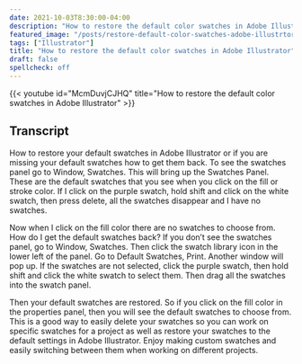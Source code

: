 ```yaml
---
date: 2021-10-03T8:30:00-04:00
description: "How to restore the default color swatches in Adobe Illustrator"
featured_image: "/posts/restore-default-color-swatches-adobe-illustrtor/Restore-Defalut-Swatches-Adobe-Illustrator.jpg"
tags: ["Illustrator"]
title: "How to restore the default color swatches in Adobe Illustrator"
draft: false
spellcheck: off
---
```


{{< youtube id="McmDuvjCJHQ" title="How to restore the default color swatches in Adobe Illustrator" >}}

## Transcript

How to restore your default swatches in Adobe Illustrator or if you are missing your default swatches how to get them back. To see the swatches panel go to Window, Swatches. This will bring up the Swatches Panel. These are the default swatches that you see when you click on the fill or stroke color. If I click on the purple swatch, hold shift and click on the white swatch, then press delete, all the swatches disappear and I have no swatches.

Now when I click on the fill color there are no swatches to choose from. How do I get the default swatches back? If you don’t see the swatches panel, go to Window, Swatches. Then click the swatch library icon in the lower left of the panel. Go to Default Swatches, Print. Another window will pop up. If the swatches are not selected, click the purple swatch, then hold shift and click the white swatch to select them. Then drag all the swatches into the swatch panel.

Then your default swatches are restored. So if you click on the fill color in the properties panel, then you will see the default swatches to choose from. This is a good way to easily delete your swatches so you can work on specific swatches for a project as well as restore your swatches to the default settings in Adobe Illustrator. Enjoy making custom swatches and easily switching between them when working on different projects.

